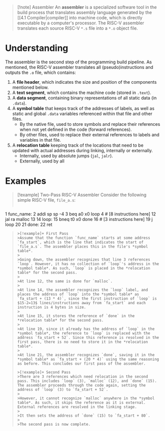 >[!note] Assembler
>An **assembler** is a specialized software tool in the build process that translates assembly language generated by the [[4.1 Compiler|compiler]] into machine code, which is directly executable by a computer's processor. The RISC-V assembler translates each source RISC-V `*.s` file into a `*.o` object file.
# Understanding
The assembler is the second step of the programming build pipeline. As mentioned, the RISC-V assembler translates all (pseudo)instructions and outputs the `.o` file, which contains:
1. A **file header**, which indicates the size and position of the components mentioned below.
2. A **text segment**, which contains the machine code (stored in `.text`).
3. A **data segment**, containing binary representations of all static data (in `.data`).
4. A **symbol table** that keeps track of the addresses of labels, as well as static and global `.data` variables referenced within that file and other files. 
	- By the native file, used to store symbols and replace their references when not yet defined in the code (forward references).
	- By other files, used to replace their external references to labels and variables in that file.
5. A **relocation table** keeping track of the locations that need to be updated with actual addresses during linking, internally or externally.
	- Internally, used by absolute jumps (`jal`, `jalr`).
	- Externally, used by all 

# Examples
>[!example] Two-Pass RISC-V Assembler
>Consider the following simple RISC-V file, `file_a.s`:
>```
 1	func_name:
 2		addi sp sp -4
 3		beq a0 x0 loop
 4		# [8 instructions here]
12		jal ra malloc
13
14	loop:
15		bneq t0 x0 done
16		# [3 instructions here]
19		j loop
20
21	done:
22		ret
>```
>>[!example]+ First Pass
>>Assume that the function `func_name` starts at some address `fa_start`, which is the line that indicates the start of `file_a.s`. The assembler places this in the file's *symbol table*. 
>>
>>Going down, the assembler recognizes that line 3 references `loop`. However, it has no collection of `loop`'s address in the *symbol table*. As such, `loop` is placed in the *relocation table* for the second pass. 
>>
>>At line 12, the same is done for `malloc`.
>>
>>At line 14, the assembler recognizes the `loop` label, and places the address of `loop` into the *symbol table* as `fa_start + (13 * 4)`, since the first instruction of `loop` is $15-2=13$ lines/instructions away from `fa_start` and each instruction is 4 bytes in size. 
>>
>>At line 15, it stores the reference of `done` in the *relocation table* for the second pass. 
>>
>>At line 19, since it already has the address of `loop` in the *symbol table*, the reference to `loop` is replaced with the address `fa_start + 52`. Since this reference is resolved in the first pass, there is no need to store it in the *relocation table*.
>>
>>At line 21, the assembler recognizes `done`, saving it in the *symbol table* as `fa_start + (20 * 4)` using the same reasoning as before. This concludes our first pass of the assembler.
>
>>[!example]+ Second Pass
>>There are 3 references which need relocation in the second pass. This includes `loop` (3), `malloc` (12), and `done` (15). The assembler proceeds through the code again, setting the address of `loop` (3) to `fa_start + 52`.
>>
>>However, it cannot recognize `malloc` anywhere in the *symbol table*. As such, it skips the reference as it is external. External references are resolved in the linking stage.
>>
>>It then sets the address of `done` (15) to `fa_start + 80`.
>>
>>The second pass is now complete.





